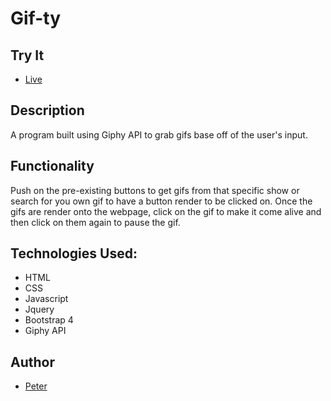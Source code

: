 # Gif-ty

## Try It
+ [Live](https://ptpeck357.github.io/Gif-ty/)

## Description
A program built using Giphy API to grab gifs base off of the user's input.

## Functionality
Push on the pre-existing buttons to get gifs from that specific show or search for you own gif to have a button render to be clicked on. Once the gifs are render onto the webpage, click on the gif to make it come alive and then click on them again to pause the gif.

## Technologies Used:
* HTML
* CSS
* Javascript
* Jquery
* Bootstrap 4
* Giphy API

## Author
+ [Peter](https://github.com/ptpeck357)
